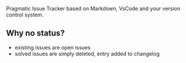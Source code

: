 
Pragmatic Issue Tracker based on Markdown, VsCode and your version control system.

## Why no status?

- existing issues are open issues
- solved issues are simply deleted, entry added to changelog
